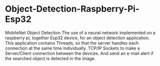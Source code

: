 # Object-Detection-Raspberry-Pi-Esp32
MobileNet Object Detection
The use of a neural network implemented on a raspberry pi, together Esp32 device, for an object detection application.
This application contains Threads, so that the server handles each connection at the same time individually. 
TCP/IP Sockets to make a Server/Client connection between the devices.
And send an e-mail alert if the searched object is detected in the image.
